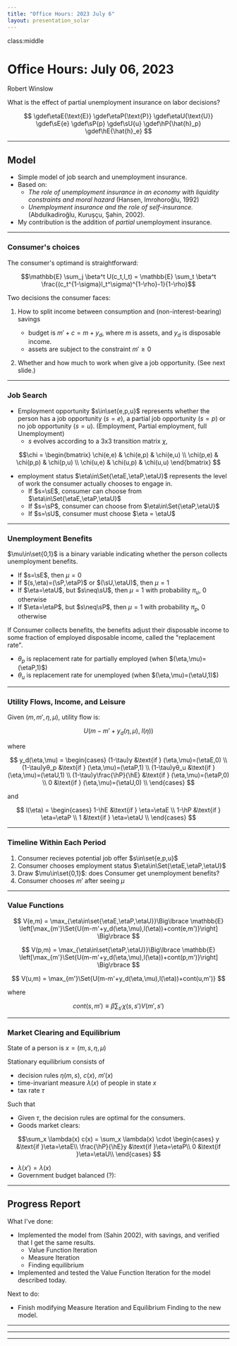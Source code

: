```yaml
---
title: "Office Hours: 2023 July 6"
layout: presentation_solar
---
```




class:middle


# Office Hours: July 06, 2023

Robert Winslow


What is the effect of partial unemployment insurance on labor decisions?

$$
\gdef\etaE{\text{E}}
\gdef\etaP{\text{P}}
\gdef\etaU{\text{U}}
\gdef\sE{e}
\gdef\sP{p}
\gdef\sU{u}
\gdef\hP{\hat{h}_p}
\gdef\hE{\hat{h}_e}
$$





---

## Model

- Simple model of job search and unemployment insurance.
- Based on:
    - *The role of unemployment insurance in an economy with liquidity constraints and moral hazard* (Hansen, Imrohoroğlu, 1992)
    - *Unemployment insurance and the role of self-insurance.* (Abdulkadiroğlu, Kuruşçu, Şahin, 2002).
- My contribution is the addition of *partial* unemployment insurance.


---


### Consumer's choices

The consumer's optimand is straightforward:

$$\mathbb{E} \sum_j \beta^t U(c_t,l_t) = \mathbb{E} \sum_t \beta^t \frac{(c_t^{1-\sigma}l_t^\sigma)^{1-\rho}-1}{1-\rho}$$

Two decisions the consumer faces:

1. How to split income between consumption and (non-interest-bearing) savings
    - budget is $m'+c = m+y_d$, where $m$ is assets, and $y_d$ is disposable income.
    - assets are subject to the constraint $m'\geq 0$

2. Whether and how much to work when give a job opportunity. (See next slide.)

<!--These basics are very similar to (Abdulkadiroğlu, Kuruşçu, Şahin, (2002)).-->

---


### Job Search



- Employment opportunity $s\in\set{e,p,u}$ represents whether the person has a job opportunity ($s=e$), a partial job opportunity ($s=p$) or no job opportunity ($s=u$). (Employment, Partial employment, full Unemployment)
    - $s$ evolves according to a 3x3 transition matrix $\chi$, <!--TODO: Calibrate-->

$$\chi = 
\begin{bmatrix}
   \chi(e,e) & \chi(e,p) & \chi(e,u) \\
   \chi(p,e) & \chi(p,p) & \chi(p,u) \\
   \chi(u,e) & \chi(u,p) & \chi(u,u) 
\end{bmatrix}
$$

- employment status $\eta\in\Set{\etaE,\etaP,\etaU}$ represents the level of work the consumer actually chooses to engage in. 
    - If $s=\sE$, consumer can choose from $\eta\in\Set{\etaE,\etaP,\etaU}$
    - If $s=\sP$, consumer can choose from $\eta\in\Set{\etaP,\etaU}$
    - If $s=\sU$, consumer must choose $\eta = \etaU$


<!--
- Note that $s=u \implies \eta=0$. But if the person chooses not to accept an employment opportunity, $(s,\eta)=(e,0)$.
-->


---

### Unemployment Benefits

$\mu\in\set{0,1}$ is a binary variable indicating whether the person collects unemployment benefits.

- If $s=\sE$, then $\mu=0$
- If $(s,\eta)=(\sP,\etaP)$ or $(\sU,\etaU)$, then $\mu=1$
- If $\eta=\etaU$, but $s\neq\sU$, then $\mu=1$ with probability $\pi_u$, 0 otherwise
- If $\eta=\etaP$, but $s\neq\sP$, then $\mu=1$ with probability $\pi_p$, 0 otherwise

If Consumer collects benefits, the benefits adjust their disposable income to some fraction of employed disposable income, called the "replacement rate".

-  $\theta_p$ is replacement rate for partially employed (when $(\eta,\mu)=(\etaP,1)$)
-  $\theta_u$ is replacement rate for unemployed (when $(\eta,\mu)=(\etaU,1)$)


<!--TODO?: Make pi dependent on s, eta, and previous s or eta?-->

---

### Utility Flows, Income, and Leisure

Given $(m,m',\eta,\mu)$, utility flow is:

$$U\Big(m-m'+y_d(\eta,\mu),\;l(\eta)\Big)$$

where

$$
y_d(\eta,\mu) =
\begin{cases}
   (1-\tau)y                &\text{if } (\eta,\mu)=(\etaE,0) \\
   (1-\tau)yθ_p             &\text{if } (\eta,\mu)=(\etaP,1) \\
   (1-\tau)yθ_u             &\text{if } (\eta,\mu)=(\etaU,1) \\
   (1-\tau)y\frac{\hP}{\hE} &\text{if } (\eta,\mu)=(\etaP,0) \\
   0                        &\text{if } (\eta,\mu)=(\etaU,0) \\
\end{cases}
$$

and

$$
l(\eta) =
\begin{cases}
   1-\hE &\text{if } \eta=\etaE \\
   1-\hP &\text{if } \eta=\etaP \\
   1 &\text{if } \eta=\etaU \\
\end{cases}
$$

---

### Timeline Within Each Period



1. Consumer recieves potential job offer $s\in\set{e,p,u}$
2. Consumer chooses employment status $\eta\in\Set{\etaE,\etaP,\etaU}$
3. Draw $\mu\in\set{0,1}$: does Consumer get unemployment benefits?   
4. Consumer chooses $m'$ after seeing $\mu$




---

### Value Functions

$$
V(e,m) = \max_{\eta\in\set{\etaE,\etaP,\etaU}}\Big\lbrace
\mathbb{E} \left[\max_{m'}\Set{U(m-m'+y_d(\eta,\mu),l(\eta))+cont(e,m')}\right]
\Big\rbrace
$$

$$
V(p,m) = \max_{\eta\in\set{\etaP,\etaU}}\Big\lbrace
\mathbb{E} \left[\max_{m'}\Set{U(m-m'+y_d(\eta,\mu),l(\eta))+cont(p,m')}\right]
\Big\rbrace
$$

$$
V(u,m) = \max_{m'}\Set{U(m-m'+y_d(\eta,\mu),l(\eta))+cont(u,m')}
$$

where

$$cont(s,m') \equiv \beta \sum_{s'}\chi(s,s')V(m',s')$$


---


### Market Clearing and Equilibrium

State of a person is $x=(m,s,\eta,\mu)$

Stationary equilibrium consists of 
- decision rules $\eta(m,s)$, $c(x)$, $m'(x)$
- time-invariant measure $\lambda(x)$ of people in state $x$
- tax rate $\tau$

Such that

- Given $\tau$, the decision rules are optimal for the consumers.
- Goods market clears: 

$$\sum_x \lambda(x) c(x) = \sum_x \lambda(x) \cdot 
\begin{cases}
y                &\text{if }\eta=\etaE\\
\frac{\hP}{\hE}y &\text{if }\eta=\etaP\\
0                &\text{if }\eta=\etaU\\
\end{cases}
$$

- $\lambda(x')=\lambda(x)$
- Government budget  balanced (?):





---

## Progress Report

What I've done:

- Implemented the model from (Sahin 2002), with savings, and verified that I get the same results.
    - Value Function Iteration
    - Measure Iteration
    - Finding equilibrium
- Implemented and tested the Value Function Iteration for the model described today.


Next to do:

- Finish modifying Measure Iteration and Equilibrium Finding to the new model.



---


<!--
$$
V(s,m) = \max_{\eta\in\Omega(s)}\Big\lbrace
\sum_{\hat\mu=0}^1
\left[
\Pr(\mu=\hat\mu|s,\eta)\cdot
\max_{m'}\Set{W(m,m',\eta,\mu)+cont(e,m')}
\right]
\Big\rbrace
$$

where

$$
W(m,m',\eta,\mu) \equiv U(m-m'+y_d(\eta,\mu),l(\eta))
$$

$$cont(s,m') \equiv \beta \sum_{s'}\chi(s,s')V(m',s')$$

$$
\Omega(s) \equiv
\begin{cases}
\set{\etaE,\etaP,\etaU}   &\text{if } s=\sE \\
\set{\etaP,\etaU}         &\text{if } s=\sP \\
\set{\etaU}               &\text{if } s=\sU \\
\end{cases}
$$
-->



---


<!--
CONTENT COPIED BUT NOT YET MODIFIED FROM 20230512

### Market Clearing and Equilibrium

State of a person is $x=(m,s,t,\mu)$

Stationary equilibrium consists of 
- decision rules $\eta(m,s,t)$, $c(x)$, $m'(x)$
- time-invariant measure $\lambda(x)$ of people in state $x$
- tax rate $\tau$

Such that

- Given $\tau$, the decision rule is optimal for the consumers.
- Goods market clears: $\sum_x \lambda(x) c(x) = \sum_x \lambda(x) \eta(x)y$
- $\lambda(x')=\lambda(x)$
- Government budget  balanced:

$$\sum_{m,t}\lambda(m,e,t,\textcolor{red}{0})\eta(m,e,t)\tau y =
\sum_{m,s,t}\lambda(m,s,t,\textcolor{red}{1})(1-\tau)\theta(t)y$$

### Social Planner's Problem

$$\max\sum_{t=0}^\infty \beta^t \lbrack N_t U(c_{1t}, 1-\hat h) + (1-N_t)U(c_{2t},1) \rbrack$$

subject to 

$$N_t c_{1t} +  (1-N_t) c_{2t} \leq N_t y, \;\; N_t \leq \bar N$$


Where 
- $N_t$ is employment rate, 
- $c_{1t}$ is consumption for employed people
- $c_{2t}$ is consumption for unemployed people
- $\bar N$ is set to 0.94

In the following slide, welfare cost of an equilibrium
is given as $1-\phi$,
where $phi$ is the value such that $(\phi c_{1t}, \phi c_{2t})$
gives the same average utility as the equilibrium allocations.

### Summary of Optimal Plans

$\pi(1)=1$ for all of the following:

| Case | $\theta$ | emp rate | $1-\phi$ | 
|:-:|:-:|:-:|:-:|
| T=1, No savings, $\pi(0)=0$ | .25 | .94 | 2.50% |
| T=4, No savings, $\pi(0)=0$ | .65, .65, .65, .3 | .90 | 0.485% |
| T=1, No savings, $\pi(0)=1$ | .25 | .94 | 2.50% |
| T=4, No savings, $\pi(0)=1$ | .3, .25, .25., .2 | .94 | 2.50% |
| Savings, no UI | 0 | .94 | 0.683% |
| T=1, Savings, , $\pi(0)=0$ | .05 | .94 | 0.683% |
| T=4, Savings, $\pi(0)=0$ | .95, 0, 0, .1 | .94 | 0.483% |
| T=1, Savings, $\pi(0)=1$ | 0 | .94 | 0.683% |
| T=4, Savings, $\pi(0)=1$ | 0, 0, .05, .05 |  | 0.634% |
-->

---




